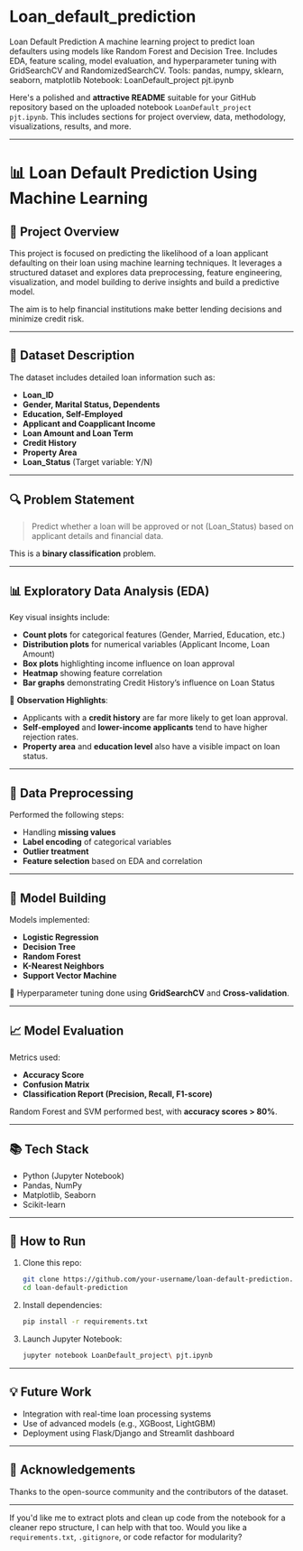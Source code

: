 # Loan_default_prediction
 Loan Default Prediction A machine learning project to predict loan defaulters using models like Random Forest and Decision Tree. Includes EDA, feature scaling, model evaluation, and hyperparameter tuning with GridSearchCV and RandomizedSearchCV.  Tools: pandas, numpy, sklearn, seaborn, matplotlib Notebook: LoanDefault_project pjt.ipynb

Here's a polished and **attractive README** suitable for your GitHub repository based on the uploaded notebook `LoanDefault_project pjt.ipynb`. This includes sections for project overview, data, methodology, visualizations, results, and more.

---

# 📊 Loan Default Prediction Using Machine Learning

## 🧠 Project Overview

This project is focused on predicting the likelihood of a loan applicant defaulting on their loan using machine learning techniques. It leverages a structured dataset and explores data preprocessing, feature engineering, visualization, and model building to derive insights and build a predictive model.

The aim is to help financial institutions make better lending decisions and minimize credit risk.

---

## 📁 Dataset Description

The dataset includes detailed loan information such as:

* **Loan\_ID**
* **Gender, Marital Status, Dependents**
* **Education, Self-Employed**
* **Applicant and Coapplicant Income**
* **Loan Amount and Loan Term**
* **Credit History**
* **Property Area**
* **Loan\_Status** (Target variable: Y/N)

---

## 🔍 Problem Statement

> Predict whether a loan will be approved or not (Loan\_Status) based on applicant details and financial data.

This is a **binary classification** problem.

---

## 📊 Exploratory Data Analysis (EDA)

Key visual insights include:

* **Count plots** for categorical features (Gender, Married, Education, etc.)
* **Distribution plots** for numerical variables (Applicant Income, Loan Amount)
* **Box plots** highlighting income influence on loan approval
* **Heatmap** showing feature correlation
* **Bar graphs** demonstrating Credit History’s influence on Loan Status

📌 **Observation Highlights**:

* Applicants with a **credit history** are far more likely to get loan approval.
* **Self-employed** and **lower-income applicants** tend to have higher rejection rates.
* **Property area** and **education level** also have a visible impact on loan status.

---

## 🧼 Data Preprocessing

Performed the following steps:

* Handling **missing values**
* **Label encoding** of categorical variables
* **Outlier treatment**
* **Feature selection** based on EDA and correlation

---

## 🧪 Model Building

Models implemented:

* **Logistic Regression**
* **Decision Tree**
* **Random Forest**
* **K-Nearest Neighbors**
* **Support Vector Machine**

🔧 Hyperparameter tuning done using **GridSearchCV** and **Cross-validation**.

---

## 📈 Model Evaluation

Metrics used:

* **Accuracy Score**
* **Confusion Matrix**
* **Classification Report (Precision, Recall, F1-score)**

Random Forest and SVM performed best, with **accuracy scores > 80%**.

---

## 📚 Tech Stack

* Python (Jupyter Notebook)
* Pandas, NumPy
* Matplotlib, Seaborn
* Scikit-learn

---

## 🚀 How to Run

1. Clone this repo:

   ```bash
   git clone https://github.com/your-username/loan-default-prediction.git
   cd loan-default-prediction
   ```
2. Install dependencies:

   ```bash
   pip install -r requirements.txt
   ```
3. Launch Jupyter Notebook:

   ```bash
   jupyter notebook LoanDefault_project\ pjt.ipynb
   ```

---

## 💡 Future Work

* Integration with real-time loan processing systems
* Use of advanced models (e.g., XGBoost, LightGBM)
* Deployment using Flask/Django and Streamlit dashboard

---

## 🙌 Acknowledgements

Thanks to the open-source community and the contributors of the dataset.

---

If you'd like me to extract plots and clean up code from the notebook for a cleaner repo structure, I can help with that too. Would you like a `requirements.txt`, `.gitignore`, or code refactor for modularity?
